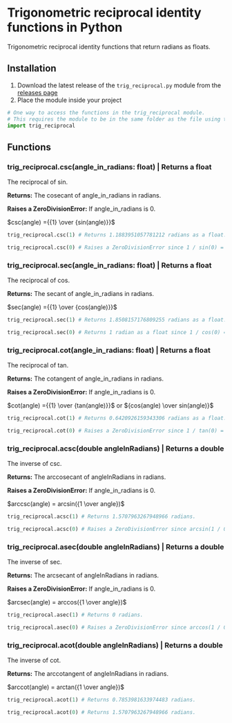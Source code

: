 # Trigonometric reciprocal identity functions in Python

Trigonometric reciprocal identity functions that return radians as floats.

## Installation

1. Download the latest release of the ```trig_reciprocal.py``` module from the [releases page](https://github.com/Synthird/trigonometric-reciprocal-identities/releases/latest)
2. Place the module inside your project

```Python
# One way to access the functions in the trig_reciprocal module.
# This requires the module to be in the same folder as the file using this code.
import trig_reciprocal
```

## Functions

### trig_reciprocal.csc(angle_in_radians: float) | Returns a float

The reciprocal of sin.

**Returns:** The cosecant of angle_in_radians in radians.

**Raises a ZeroDivisionError:** If angle_in_radians is 0.

$csc(angle) ={{1} \over {sin(angle)}}$

```Python
trig_reciprocal.csc(1) # Returns 1.1883951057781212 radians as a float.
```

```Python
trig_reciprocal.csc(0) # Raises a ZeroDivisionError since 1 / sin(0) = 1 / 0, which is undefined.
```

### trig_reciprocal.sec(angle_in_radians: float) | Returns a float

The reciprocal of cos.

**Returns:** The secant of angle_in_radians in radians.

$sec(angle) ={{1} \over {cos(angle)}}$

```Python
trig_reciprocal.sec(1) # Returns 1.8508157176809255 radians as a float.
```

```Python
trig_reciprocal.sec(0) # Returns 1 radian as a float since 1 / cos(0) = 1 / 1, which is 1.
```

### trig_reciprocal.cot(angle_in_radians: float) | Returns a float

The reciprocal of tan.

**Returns:** The cotangent of angle_in_radians in radians.

**Raises a ZeroDivisionError:** If angle_in_radians is 0.

$cot(angle) ={{1} \over {tan(angle)}}$ or ${cos(angle) \over sin(angle)}$

```Python
trig_reciprocal.cot(1) # Returns 0.6420926159343306 radians as a float.
```

```Python
trig_reciprocal.cot(0) # Raises a ZeroDivisionError since 1 / tan(0) = 1 / 0, which is undefined.
```

### trig_reciprocal.acsc(double angleInRadians) | Returns a double

The inverse of csc.

**Returns:** The arccosecant of angleInRadians in radians.

**Raises a ZeroDivisionError:** If angle_in_radians is 0.

$arccsc(angle) = arcsin({1 \over angle})$

```Python
trig_reciprocal.acsc(1) # Returns 1.5707963267948966 radians.
```

```Python
trig_reciprocal.acsc(0) # Raises a ZeroDivisionError since arcsin(1 / 0) is undefined!
```

### trig_reciprocal.asec(double angleInRadians) | Returns a double

The inverse of sec.

**Returns:** The arcsecant of angleInRadians in radians.

**Raises a ZeroDivisionError:** If angle_in_radians is 0.

$arcsec(angle) = arccos({1 \over angle})$

```Python
trig_reciprocal.asec(1) # Returns 0 radians.
```

```Python
trig_reciprocal.asec(0) # Raises a ZeroDivisionError since arccos(1 / 0) is undefined!
```

### trig_reciprocal.acot(double angleInRadians) | Returns a double

The inverse of cot.

**Returns:** The arccotangent of angleInRadians in radians.

$arccot(angle) = arctan({1 \over angle})$

```Python
trig_reciprocal.acot(1) # Returns 0.7853981633974483 radians.
```

```Python
trig_reciprocal.acot(0) # Returns 1.5707963267948966 radians.
```
